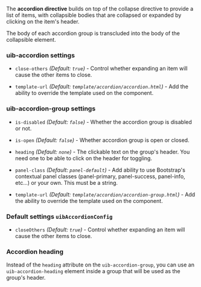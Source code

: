 The **accordion directive** builds on top of the collapse directive to provide a list of items, with collapsible bodies that are collapsed or expanded by clicking on the item's header.

The body of each accordion group is transcluded into the body of the collapsible element.

### uib-accordion settings

* `close-others`
  _(Default: `true`)_ -
  Control whether expanding an item will cause the other items to close.
  
* `template-url`
  _(Default: `template/accordion/accordion.html`)_ -
  Add the ability to override the template used on the component.

### uib-accordion-group settings

* `is-disabled`
  <i class="glyphicon glyphicon-eye-open"></i>
  _(Default: `false`)_ -
   Whether the accordion group is disabled or not.

* `is-open`
  <i class="glyphicon glyphicon-eye-open"></i>
  _(Default: `false`)_ -
  Whether accordion group is open or closed.

* `heading`
  _(Default: `none`)_ -
  The clickable text on the group's header. You need one to be able to click on the header for toggling.

* `panel-class` 
  _(Default: `panel-default`)_ -
  Add ability to use Bootstrap's contextual panel classes (panel-primary, panel-success, panel-info, etc...) or your own.  This must be a string.

* `template-url`
  _(Default: `template/accordion/accordion-group.html`)_ -
  Add the ability to override the template used on the component.
  
### Default settings `uibAccordionConfig`

* `closeOthers`
  _(Default: `true`)_ -
  Control whether expanding an item will cause the other items to close.

### Accordion heading

Instead of the `heading` attribute on the `uib-accordion-group`, you can use an `uib-accordion-heading` element inside a group that will be used as the group's header.
